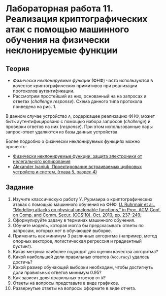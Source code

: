 # Лабораторная работа 11. Реализация криптографических атак с помощью машинного обучения на физически неклонируемые функции
## Теория
- _Физически неклонируемые функции_ (ФНФ) часто используются в качестве криптографических примитивов при реализации протоколов аутентификации.
- Рассмотрим простейший из них, основанный на на запросах и ответах (_challenge response_). Схема данного типа протокола приведена на рис. 1.

В данном случае устройство `А`, содержащее реализацию ФНФ, может быть аутентифицировано с помощью набора запросов (_challenge_) и проверки ответов на них (_response_). При этом использованные пары запрос-ответ удаляются из базы данных устройства.

Более подробно о физически неклонируемых функциях можно прочесть:
- [Физически неклонируемые функции: защита электроники от нелегального копирования](https://habr.com/post/343386/)
- [Alexander Ivaniuk, Проектирование встраиваемых цифровых устройств и систем, (глава 5, раздел 4)](https://www.researchgate.net/profile/Alexander_Ivaniuk/publication/322077869_Proektirovanie_vstraivaemyh_cifrovyh_ustrojstv_i_sistem/links/5a43724caca272d2945a0464/Proektirovanie-vstraivaemyh-cifrovyh-ustrojstv-i-sistem.pdf)


## Задание

1. Изучите классическую работу У. Рурмаира о криптографических атаках с помощью машинного обучения на ФНФ. [U. Ruhrmair et al., “Modeling attacks on physical unclonable functions,” in Proc. ACM Conf. on Comp. and Comm. Secur. (CCS’10), Oct. 2010, pp. 237–249.](https://eprint.iacr.org/2010/251.pdf)
2. Сформулируйте задачу в терминах машинного обучения.
3. Обучите модель, которая могла бы предсказывать ответы по запросам, которых нет в обучающей выборке.
4. Применить как минимум 3 различных алгоритма (например, метод опорных векторов, логистическая регрессия и градиентный бустинг).
5. Какая метрика наиболее подходит для оценки качества алгоритма?
6. Какой наибольшей доли правильных ответов (`Accuracy`) удалось достичь?
7. Какой размер обучающей выборки необходим, чтобы достигнуть доли правильных ответов минимум 0.95?
8. Как зависит доля правильных ответов от `N`?
9. Ответы на вопросы представьте в виде графиков.
10. Развернутые ответы на вопросы оформите в виде отчета.
